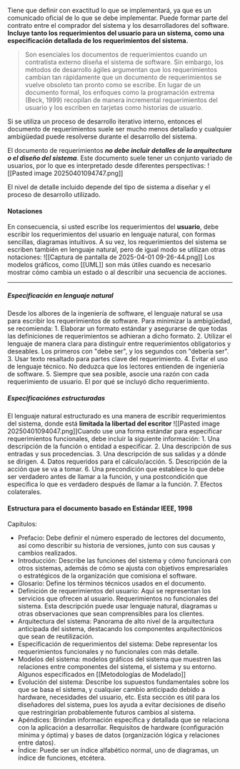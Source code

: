 Tiene que definir con exactitud lo que se implementará, ya que es un comunicado oficial de lo que se debe implementar. Puede formar parte del contrato entre el comprador del sistema y los desarrolladores del software. **Incluye tanto los requerimientos del usuario para un sistema, como una especificación detallada de los requerimientos del sistema.**

> Son esenciales los documentos de requerimientos cuando un contratista externo diseña el sistema de software. Sin embargo, los métodos de desarrollo ágiles argumentan que los requerimientos cambian tan rápidamente que un documento de requerimientos se vuelve obsoleto tan pronto como se escribe. En lugar de un documento formal, los enfoques como la programación extrema (Beck, 1999) recopilan de manera incremental requerimientos del usuario y los escriben en tarjetas como historias de usuario. 

Si se utiliza un proceso de desarrollo iterativo interno, entonces el documento de requerimientos suele ser mucho menos detallado y cualquier ambigüedad puede resolverse durante el desarrollo del sistema.

El documento de requerimientos ***no debe incluir detalles de la arquitectura o el diseño del sistema***. Este documento suele tener un conjunto variado de usuarios, por lo que es interpretado desde diferentes perspectivas:
	![[Pasted image 20250401094747.png]]

El nivel de detalle incluido depende del tipo de sistema a diseñar y el proceso de desarrollo utilizado.

#### **Notaciones**
En consecuencia, si usted escribe los requerimientos del **usuario**, debe escribir los requerimientos del usuario en lenguaje natural, con formas sencillas, diagramas intuitivos. A su vez, los requerimientos del sistema se escriben también en lenguaje natural, pero de igual modo se utilizan otras notaciones:
![[Captura de pantalla de 2025-04-01 09-26-44.png]]
Los modelos gráficos, como [[UML]] son más útiles cuando es necesario mostrar cómo cambia un estado o al describir una secuencia de acciones.
****
##### **Especificación en lenguaje natural**
Desde los albores de la ingeniería de software, el lenguaje natural se usa para escribir los requerimientos de software. Para minimizar la ambigüedad, se recomienda: 
	1. Elaborar un formato estándar y asegurarse de que todas las definiciones de requerimientos se adhieran a dicho formato.
	2. Utilizar el lenguaje de manera clara para distinguir entre requerimientos obligatorios y deseables. Los primeros con "debe ser", y los segundos con "debería ser".
	3. Usar texto resaltado para partes clave del requerimiento.
	4. Evitar el uso de lenguaje técnico. No deduzca que los lectores entienden de ingeniería de software.
	5. Siempre que sea posible, asocie una razón con cada requerimiento de usuario. El por qué se incluyó dicho requerimiento.
##### **Especificaciónes estructuradas**
El lenguaje natural estructurado es una manera de escribir requerimientos del sistema, donde está **limitada la libertad del escritor**
![[Pasted image 20250401094047.png]]Cuando use una forma estándar para especificar requerimientos funcionales, debe
incluir la siguiente información:
	1. Una descripción de la función o entidad a especificar.
	2. Una descripción de sus entradas y sus procedencias.
	3. Una descripción de sus salidas y a dónde se dirigen.
	4. Datos requeridos para el cálculo/acción.
	5. Descripción de la acción que se va a tomar.
	6. Una precondición que establece lo que debe ser verdadero antes de llamar a la función, y una postcondición que especifica lo que es verdadero después de llamar a la función.
	7. Efectos colaterales.

#### **Estructura para el documento basado en Estándar IEEE, 1998**
Capítulos:
- Prefacio: Debe definir el número esperado de lectores del documento, así como describir su historia de versiones, junto con sus causas y cambios realizados.
- Introducción: Describe las funciones del sistema y cómo funcionará con otros sistemas, además de cómo se ajusta con objetivos empresariales o estratégicos de la organización que comisiona el software.
- Glosario: Define los términos técnicos usados en el documento.
- Definición de requerimientos del usuario: Aquí se representan los servicios que ofrecen al usuario. Requerimientos no funcionales del sistema. Esta descripción puede usar lenguaje natural, diagramas u otras observaciones que sean comprensibles para los clientes.
- Arquitectura del sistema: Panorama de alto nivel de la arquitectura anticipada del sistema, destacando los componentes arquitectónicos que sean de reutilización.
- Especificación de requerimientos del sistema: Debe representar los requerimientos funcionales y no funcionales con más detalle.
- Modelos del sistema: modelos gráficos del sistema que muestren las relaciones entre componentes del sistema, el sistema y su entorno. Algunos especificados en [[Metodologías de Modelado]]
- Evolución del sistema: Describe los supuestos fundamentales sobre los que se basa el sistema, y cualquier cambio anticipado debido a hardware, necesidades del usuario, etc. Esta sección es útil para los diseñadores del sistema, pues los ayuda a evitar decisiones de diseño que restringirían probablemente futuros cambios al sistema.
- Apéndices: Brindan información específica y detallada que se relaciona con la aplicación a desarrollar. Requisitos de hardware (configuración mínima y óptima) y bases de datos (organización lógica y relaciones entre datos).
- Índice: Puede ser un índice alfabético normal, uno de diagramas, un índice de funciones, etcétera.

